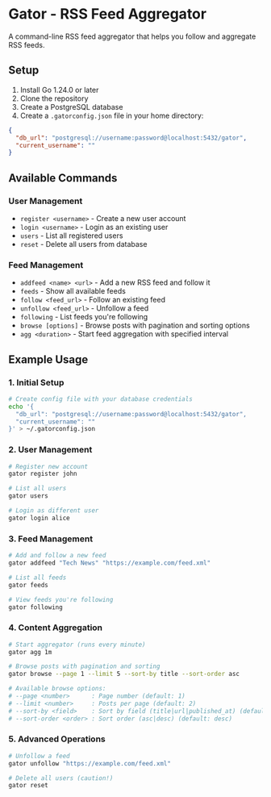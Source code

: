 # Gator - RSS Feed Aggregator

A command-line RSS feed aggregator that helps you follow and aggregate RSS feeds.

## Setup

1. Install Go 1.24.0 or later
2. Clone the repository
3. Create a PostgreSQL database
4. Create a `.gatorconfig.json` file in your home directory:

```json
{
  "db_url": "postgresql://username:password@localhost:5432/gator",
  "current_username": ""
}
```

## Available Commands

### User Management

- `register <username>` - Create a new user account
- `login <username>` - Login as an existing user
- `users` - List all registered users
- `reset` - Delete all users from database

### Feed Management

- `addfeed <name> <url>` - Add a new RSS feed and follow it
- `feeds` - Show all available feeds
- `follow <feed_url>` - Follow an existing feed
- `unfollow <feed_url>` - Unfollow a feed
- `following` - List feeds you're following
- `browse [options]` - Browse posts with pagination and sorting options
- `agg <duration>` - Start feed aggregation with specified interval

## Example Usage

### 1. Initial Setup

```bash
# Create config file with your database credentials
echo '{
  "db_url": "postgresql://username:password@localhost:5432/gator",
  "current_username": ""
}' > ~/.gatorconfig.json
```

### 2. User Management

```bash
# Register new account
gator register john

# List all users
gator users

# Login as different user
gator login alice
```

### 3. Feed Management

```bash
# Add and follow a new feed
gator addfeed "Tech News" "https://example.com/feed.xml"

# List all feeds
gator feeds

# View feeds you're following
gator following
```

### 4. Content Aggregation

```bash
# Start aggregator (runs every minute)
gator agg 1m

# Browse posts with pagination and sorting
gator browse --page 1 --limit 5 --sort-by title --sort-order asc

# Available browse options:
# --page <number>      : Page number (default: 1)
# --limit <number>     : Posts per page (default: 2)
# --sort-by <field>    : Sort by field (title|url|published_at) (default: published_at)
# --sort-order <order> : Sort order (asc|desc) (default: desc)
```

### 5. Advanced Operations

```bash
# Unfollow a feed
gator unfollow "https://example.com/feed.xml"

# Delete all users (caution!)
gator reset
```
